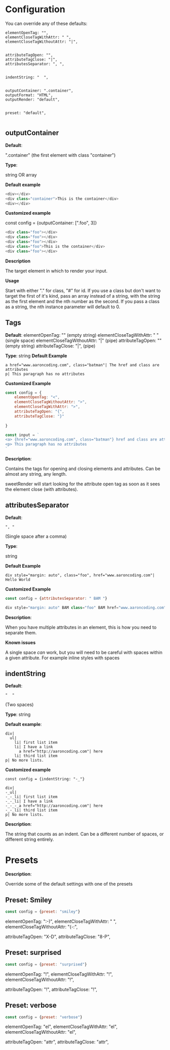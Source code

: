 # Configuration

You can override any of these defaults:

```
elementOpenTag: "",
elementCloseTagWithAttr: " ",
elementCloseTagWithoutAttr: "|",


attributeTagOpen: "",
attributeTagClose: "|",
attributesSeparator: ", ",


indentString: "  ",


outputContainer: ".container",
outputFormat: "HTML",
outputRender: "default",


preset: "default",
    
```

## outputContainer

**Default**:

".container" (the first element with class "container")

**Type**: 

string OR array

**Default example**

```javascript
<div></div>
<div class="container">This is the container</div>
<div></div>
```

**Customized example** 

const config = {outputContainer: [".foo", 3]}

````javascript
<div class="foo"></div>
<div class="foo"></div>
<div class="foo"></div>
<div class="foo">This is the container</div>
<div class="foo"></div>
````

**Description** 

The target element in which to render your input.

**Usage**

Start with either "." for class, "#" for id. 
If you use a class but don't want to target the first of it's kind, pass an array instead of a string, with the string as the first element and the nth number as the second.
If you pass a class as a string, the nth instance parameter will default to 0.

## Tags

**Default**: 
elementOpenTag: "" (empty string)
elementCloseTagWithAttr: " "  (single space)
elementCloseTagWithoutAttr: "|" (pipe)
attributeTagOpen: "" (empty string)
attributeTagClose: "|", (pipe)

**Type**: string
**Default Example**

```
a href="www.aaroncoding.com", class="batman"| The href and class are attributes
p| This paragraph has no attributes
```

**Customized Example**

```Javascript
const config = {
    elementOpenTag: "<",
    elementCloseTagWithoutAttr: ">",
    elementCloseTagWithAttr: ">",
    attributeTagOpen: "{",
    attributeTagClose: "}"
    
}

const input = `
<a> {href="www.aaroncoding.com", class="batman"} href and class are attributes
<p> This paragraph has no attributes
`
```

**Description**: 

Contains the tags for opening and closing elements and attributes. Can be almost any string, any length.

sweetRender will start looking for the attribute open tag as soon as it sees the element close (with attributes).

## attributesSeparator

**Default**: 
```
", "
```
(Single space after a comma)

**Type**:

string

**Default Example**

```
div style="margin: auto", class="foo", href="www.aaroncoding.com"| Hello World
```

**Customized Example**

```Javascript
const config = {attributesSeparator: " BAM "}

div style="margin: auto" BAM class="foo" BAM href="www.aaroncoding.com"| Hello World
```

**Description**: 

When you have multiple attributes in an element, this is how you need to separate them. 

**Known issues**

A single space *can* work, but you will need to be careful with spaces within a given attribute. For example inline styles with spaces


## indentString

**Default**: 
```
"  "
``` 
(Two spaces)

**Type**: string

**Default example**:

```
div|
  ul|
    li| first list item
    li| I have a link
      a href="http://aaroncoding.com"| here
    li| third list item
p| No more lists.
```

**Customized example**

```
const config = {indentString: "-_"}

div|
-_ul|
-_-_li| first list item
-_-_li| I have a link
-_-_-_a href="http://aaroncoding.com"| here
-_-_li| third list item
p| No more lists.
```

**Description**: 

The string that counts as an indent. 
Can be a different number of spaces, or different string entirely.

# Presets

**Description**:

Override some of the default settings with one of the presets

## Preset: Smiley

```javascript
const config = {preset: "smiley"}

```

elementOpenTag: ":-)",
elementCloseTagWithAttr: " ",
elementCloseTagWithoutAttr: "(-:",

attributeTagOpen: "X-D",
attributeTagClose: "8-P",

## Preset: surprised

```javascript
const config = {preset: "surprised"}

```
elementOpenTag: "!",
elementCloseTagWithAttr: "!",
elementCloseTagWithoutAttr: "!",

attributeTagOpen: "!",
attributeTagClose: "!",

## Preset: verbose
```javascript
const config = {preset: "verbose"}

```
elementOpenTag: "el",
elementCloseTagWithAttr: "el",
elementCloseTagWithoutAttr: "el",

attributeTagOpen: "attr",
attributeTagClose: "attr",